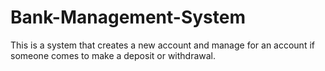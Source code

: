 # Bank-Management-System
This is a system that creates a new account and manage for an account if someone comes to make a deposit or withdrawal.
